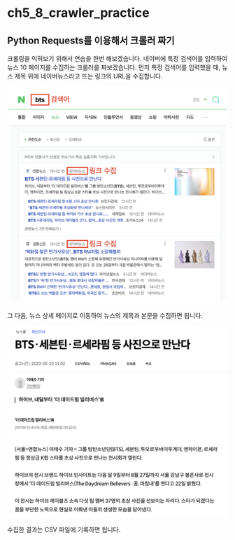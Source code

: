 # ch5_8_crawler_practice

## Python Requests를 이용해서 크롤러 짜기

크롤링을 익혀보기 위해서 연습을 한번 해보겠습니다. 네이버에 특정 검색어를 입력하여 뉴스 10 페이지를 수집하는 크롤러를 짜보겠습니다. 먼저 특정 검색어를 입력했을 때, 뉴스 제목 위에 네이버뉴스라고 뜨는 링크의 URL을 수집합니다.

![Untitled](ch5_8_crawler_practice%20f64abba4b5a94521a49f9cc3a0296122/Untitled.png)

그 다음, 뉴스 상세 페이지로 이동하여 뉴스의 제목과 본문을 수집하면 됩니다.

![Untitled](ch5_8_crawler_practice%20f64abba4b5a94521a49f9cc3a0296122/Untitled%201.png)

수집한 결과는 CSV 파일에 기록하면 됩니다.